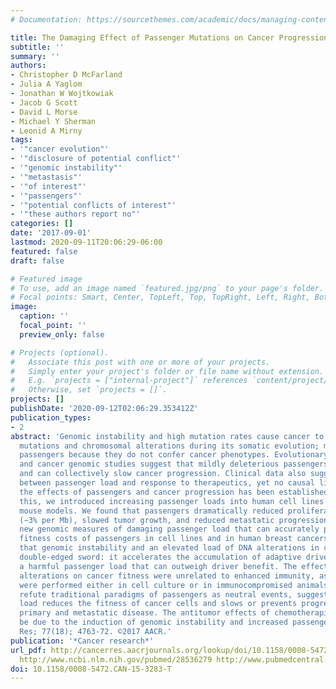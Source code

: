 ```yaml
---
# Documentation: https://sourcethemes.com/academic/docs/managing-content/

title: The Damaging Effect of Passenger Mutations on Cancer Progression.
subtitle: ''
summary: ''
authors:
- Christopher D McFarland
- Julia A Yaglom
- Jonathan W Wojtkowiak
- Jacob G Scott
- David L Morse
- Michael Y Sherman
- Leonid A Mirny
tags:
- '"cancer evolution"'
- '"disclosure of potential conflict"'
- '"genomic instability"'
- '"metastasis"'
- '"of interest"'
- '"passengers"'
- '"potential conflicts of interest"'
- '"these authors report no"'
categories: []
date: '2017-09-01'
lastmod: 2020-09-11T20:06:29-06:00
featured: false
draft: false

# Featured image
# To use, add an image named `featured.jpg/png` to your page's folder.
# Focal points: Smart, Center, TopLeft, Top, TopRight, Left, Right, BottomLeft, Bottom, BottomRight.
image:
  caption: ''
  focal_point: ''
  preview_only: false

# Projects (optional).
#   Associate this post with one or more of your projects.
#   Simply enter your project's folder or file name without extension.
#   E.g. `projects = ["internal-project"]` references `content/project/deep-learning/index.md`.
#   Otherwise, set `projects = []`.
projects: []
publishDate: '2020-09-12T02:06:29.353412Z'
publication_types:
- 2
abstract: 'Genomic instability and high mutation rates cause cancer to acquire numerous
  mutations and chromosomal alterations during its somatic evolution; most are termed
  passengers because they do not confer cancer phenotypes. Evolutionary simulations
  and cancer genomic studies suggest that mildly deleterious passengers accumulate
  and can collectively slow cancer progression. Clinical data also suggest an association
  between passenger load and response to therapeutics, yet no causal link between
  the effects of passengers and cancer progression has been established. To assess
  this, we introduced increasing passenger loads into human cell lines and immunocompromised
  mouse models. We found that passengers dramatically reduced proliferative fitness
  (∼3% per Mb), slowed tumor growth, and reduced metastatic progression. We developed
  new genomic measures of damaging passenger load that can accurately predict the
  fitness costs of passengers in cell lines and in human breast cancers. We conclude
  that genomic instability and an elevated load of DNA alterations in cancer is a
  double-edged sword: it accelerates the accumulation of adaptive drivers, but incurs
  a harmful passenger load that can outweigh driver benefit. The effects of passenger
  alterations on cancer fitness were unrelated to enhanced immunity, as our tests
  were performed either in cell culture or in immunocompromised animals. Our findings
  refute traditional paradigms of passengers as neutral events, suggesting that passenger
  load reduces the fitness of cancer cells and slows or prevents progression of both
  primary and metastatic disease. The antitumor effects of chemotherapies can in part
  be due to the induction of genomic instability and increased passenger load. Cancer
  Res; 77(18); 4763-72. ©2017 AACR.'
publication: '*Cancer research*'
url_pdf: http://cancerres.aacrjournals.org/lookup/doi/10.1158/0008-5472.CAN-15-3283-T
  http://www.ncbi.nlm.nih.gov/pubmed/28536279 http://www.pubmedcentral.nih.gov/articlerender.fcgi?artid=PMC5639691
doi: 10.1158/0008-5472.CAN-15-3283-T
---
```

